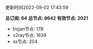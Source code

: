 更新时间2022-09-02 17:43:59

**总订阅: 64**
**总节点: 9642**
**有效节点: 2021**
- trojan节点: 178
- v2ray节点: 1639
- ss节点: 204
